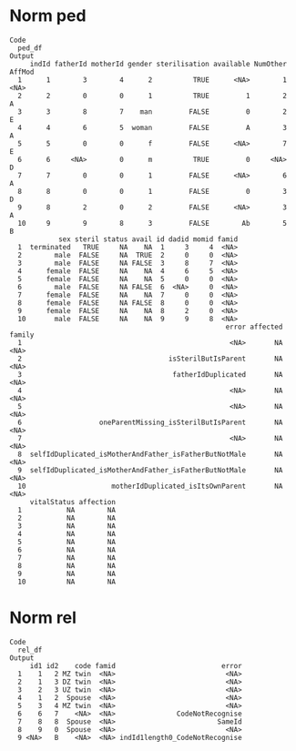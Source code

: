 # Norm ped

    Code
      ped_df
    Output
         indId fatherId motherId gender sterilisation available NumOther AffMod
      1      1        3        4      2          TRUE      <NA>        1   <NA>
      2      2        0        0      1          TRUE         1        2      A
      3      3        8        7    man         FALSE         0        2      E
      4      4        6        5  woman         FALSE         A        3      A
      5      5        0        0      f         FALSE      <NA>        7      E
      6      6     <NA>        0      m          TRUE         0     <NA>      D
      7      7        0        0      1         FALSE      <NA>        6      A
      8      8        0        0      1         FALSE         0        3      D
      9      8        2        0      2         FALSE      <NA>        3      A
      10     9        9        8      3         FALSE        Ab        5      B
                sex steril status avail id dadid momid famid
      1  terminated   TRUE     NA    NA  1     3     4  <NA>
      2        male  FALSE     NA  TRUE  2     0     0  <NA>
      3        male  FALSE     NA FALSE  3     8     7  <NA>
      4      female  FALSE     NA    NA  4     6     5  <NA>
      5      female  FALSE     NA    NA  5     0     0  <NA>
      6        male  FALSE     NA FALSE  6  <NA>     0  <NA>
      7      female  FALSE     NA    NA  7     0     0  <NA>
      8      female  FALSE     NA FALSE  8     0     0  <NA>
      9      female  FALSE     NA    NA  8     2     0  <NA>
      10       male  FALSE     NA    NA  9     9     8  <NA>
                                                         error affected family
      1                                                   <NA>       NA   <NA>
      2                                    isSterilButIsParent       NA   <NA>
      3                                     fatherIdDuplicated       NA   <NA>
      4                                                   <NA>       NA   <NA>
      5                                                   <NA>       NA   <NA>
      6                   oneParentMissing_isSterilButIsParent       NA   <NA>
      7                                                   <NA>       NA   <NA>
      8  selfIdDuplicated_isMotherAndFather_isFatherButNotMale       NA   <NA>
      9  selfIdDuplicated_isMotherAndFather_isFatherButNotMale       NA   <NA>
      10                     motherIdDuplicated_isItsOwnParent       NA   <NA>
         vitalStatus affection
      1           NA        NA
      2           NA        NA
      3           NA        NA
      4           NA        NA
      5           NA        NA
      6           NA        NA
      7           NA        NA
      8           NA        NA
      9           NA        NA
      10          NA        NA

# Norm rel

    Code
      rel_df
    Output
         id1 id2    code famid                          error
      1    1   2 MZ twin  <NA>                           <NA>
      2    1   3 DZ twin  <NA>                           <NA>
      3    2   3 UZ twin  <NA>                           <NA>
      4    1   2  Spouse  <NA>                           <NA>
      5    3   4 MZ twin  <NA>                           <NA>
      6    6   7    <NA>  <NA>               CodeNotRecognise
      7    8   8  Spouse  <NA>                         SameId
      8    9   0  Spouse  <NA>                           <NA>
      9 <NA>   B    <NA>  <NA> indId1length0_CodeNotRecognise

